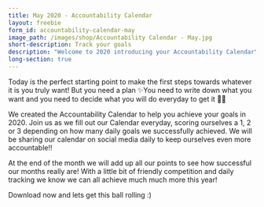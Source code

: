 ```yaml
---
title: May 2020 - Accountability Calendar
layout: freebie
form_id: accountability-calendar-may
image_path: /images/shop/Accountability Calendar - May.jpg
short-description: Track your goals
description: "Welcome to 2020 introducing your Accountability Calendar\n\nWE HAVE A CHALLENGE FOR YOU! \n\nDOWNLOAD FOR FREE NOW\n \n\nToday is the perfect starting point to make the first steps towards whatever it is you truly want! But you need a plan ✨You need to write down what you want and you need to decide what you will do everyday to get it \U0001F64F\U0001F3FB\n\nWe created the Accountability Calendar to help you achieve your goals in 2020. Join us as we fill out our Calendar everyday, scoring ourselves a 1, 2 or 3 depending on how many daily goals we successfully achieved. We will be sharing our calendar on social media daily to keep ourselves even more accountable!!\n\nAt the end of the month we will add up all our points to see how successful our months really are! With a little bit of friendly competition and daily tracking we know we can all achieve much much more this year! \n\nDownload now and lets get this ball rolling :)"
long-section: true
---
```


Today is the perfect starting point to make the first steps towards whatever it is you truly want\! But you need a plan ✨You need to write down what you want and you need to decide what you will do everyday to get it 🙏🏻

We created the Accountability Calendar to help you achieve your goals in 2020. Join us as we fill out our Calendar everyday, scoring ourselves a 1, 2 or 3 depending on how many daily goals we successfully achieved. We will be sharing our calendar on social media daily to keep ourselves even more accountable\!\!

At the end of the month we will add up all our points to see how successful our months really are\! With a little bit of friendly competition and daily tracking we know we can all achieve much much more this year\!&nbsp;

Download now and lets get this ball rolling :)